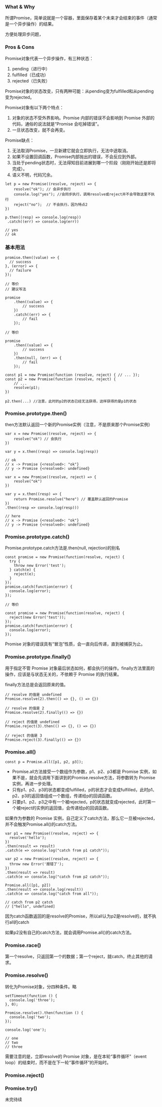 ### What & Why

所谓Promise，简单说就是一个容器，里面保存着某个未来才会结束的事件（通常是一个异步操作）的结果。

方便处理异步问题，

### Pros & Cons

Promise对象代表一个异步操作，有三种状态：
1. pending（进行中）
2. fulfilled（已成功）
3. rejected（已失败）

Promise对象的状态改变，只有两种可能：从pending变为fulfilled和从pending变为rejected。

Promise对象有以下两个特点：
1. 对象的状态不受外界影响。Promise 内部的错误不会影响到 Promise 外部的代码，通俗的说法就是“Promise 会吃掉错误”。
1. 一旦状态改变，就不会再变。

Promise缺点：
1. 无法取消Promise，一旦新建它就会立即执行，无法中途取消。
2. 如果不设置回调函数，Promise内部抛出的错误，不会反应到外部。
3. 当处于pending状态时，无法得知目前进展到哪一个阶段（刚刚开始还是即将完成）。
4. 语义不明，代码冗余。

```
let p = new Promise((resolve, reject) => { 
	resolve("ok"); // 会异步执行
	console.log("yes"); //会同步执行，调用resolve或reject并不会导致这里不执行
	reject("no");  // 不会执行，因为特点2
})

p.then((resp) => console.log(resp))
 .catch((err) => console.log(err))

// yes
// ok
```


### 基本用法

```
promise.then((value) => {
  // success
}, (error) => {
  // failure
});

// 等价
// 建议写法

promise
	.then((value) => {
	  	// success
	})
	.catch((err) => {
		// fail	
	});

// 等价

promise
	.then((value) => {
	  	// success
	})
	.then(null, (err) => {
		// fail	
	});
```

```
const p1 = new Promise(function (resolve, reject) { // ... });
const p2 = new Promise(function (resolve, reject) { 
	// ... 
	resolve(p1); 
})

p2.then(...) //注意，此时的p2的状态已经无法获得，这样获得的是p1的状态
```

### Promise.prototype.then()

then方法默认返回一个新的Promise实例（注意，不是原来那个Promise实例）

```
var x = new Promise((resolve, reject) => { 
	resolve("ok") // 会执行
})

var y = x.then((resp) => console.log(resp))

// ok
// x -> Promise {<resolved>: "ok"}
// y -> Promise {<resolved>: undefined}
```

```
var x = new Promise((resolve, reject) => { 
	resolve("ok")
})

var y = x.then((resp) => {
	return Promise.resolve("here") // 覆盖默认返回的Promise
})
.then((resp => console.log(resp)))

// here
// x -> Promise {<resolved>: "ok"}
// y -> Promise {<resolved>: undefined}

```

### Promise.prototype.catch()

Promise.prototype.catch方法是.then(null, rejection)的别名

```
const promise = new Promise(function(resolve, reject) {
  try {
    throw new Error('test');
  } catch(e) {
    reject(e);
  }
});
promise.catch(function(error) {
  console.log(error);
});

// 等价

const promise = new Promise(function(resolve, reject) {
  reject(new Error('test'));
});
promise.catch(function(error) {
  console.log(error);
});
```

Promise 对象的错误具有“冒泡”性质，会一直向后传递，直到被捕获为止。

### Promise.prototype.finally()

用于指定不管 Promise 对象最后状态如何，都会执行的操作。finally方法里面的操作，应该是与状态无关的，不依赖于 Promise 的执行结果。

finally方法总是会返回原来的值。

```
// resolve 的值是 undefined
Promise.resolve(2).then(() => {}, () => {})

// resolve 的值是 2
Promise.resolve(2).finally(() => {})

// reject 的值是 undefined
Promise.reject(3).then(() => {}, () => {})

// reject 的值是 3
Promise.reject(3).finally(() => {})
```

### Promise.all()

```
const p = Promise.all([p1, p2, p3]);
```

- Promise.all方法接受一个数组作为参数，p1、p2、p3都是 Promise 实例，如果不是，就会先调用下面讲到的Promise.resolve方法，将参数转为 Promise 实例，再进一步处理。
- 只有p1、p2、p3的状态都变成fulfilled，p的状态才会变成fulfilled，此时p1、p2、p3的返回值组成一个数组，传递给p的回调函数。
- 只要p1、p2、p3之中有一个被rejected，p的状态就变成rejected，此时第一个被reject的实例的返回值，会传递给p的回调函数。

如果作为参数的 Promise 实例，自己定义了catch方法，那么它一旦被rejected，并不会触发Promise.all()的catch方法。

```
var p1 = new Promise((resolve, reject) => {
  resolve('hello');
})
.then(result => result)
.catch(e => console.log("catch from p1 catch"));

var p2 = new Promise((resolve, reject) => {
  throw new Error('报错了');
})
.then(result => result)
.catch(e => console.log("catch from p2 catch"));

Promise.all([p1, p2])
.then(result => console.log(result))
.catch(e => console.log("catch from all"));

// catch from p2 catch
// ["hello", undefined]
```

因为catch函数返回的是resolve的Promise，所以all认为p2是resolve的，就不执行all的catch

如果p2没有自己的catch方法，就会调用Promise.all()的catch方法。

### Promise.race()

第一个resolve，只返回第一个的数据；第一个reject，就catch，终止其他的请求。

### Promise.resolve()

转化为Promise对象，分四种条件。略

```
setTimeout(function () {
  console.log('three');
}, 0);

Promise.resolve().then(function () {
  console.log('two');
});

console.log('one');

// one
// two
// three
```

需要注意的是，立即resolve的 Promise 对象，是在本轮“事件循环”（event loop）的结束时，而不是在下一轮“事件循环”的开始时。

### Promise.reject()

### Promise.try()

未完待续


